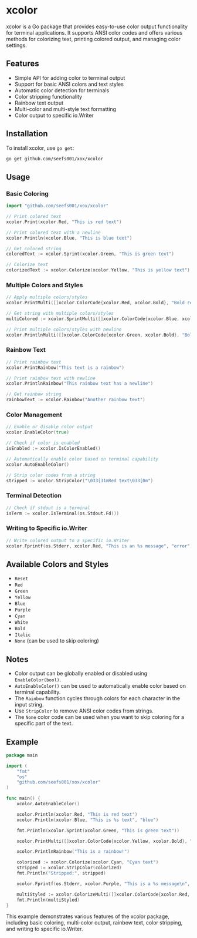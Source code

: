 # xcolor

xcolor is a Go package that provides easy-to-use color output functionality for terminal applications. It supports ANSI color codes and offers various methods for colorizing text, printing colored output, and managing color settings.

## Features

- Simple API for adding color to terminal output
- Support for basic ANSI colors and text styles
- Automatic color detection for terminals
- Color stripping functionality
- Rainbow text output
- Multi-color and multi-style text formatting
- Color output to specific io.Writer

## Installation

To install xcolor, use `go get`:

```bash
go get github.com/seefs001/xox/xcolor
```

## Usage

### Basic Coloring

```go
import "github.com/seefs001/xox/xcolor"

// Print colored text
xcolor.Print(xcolor.Red, "This is red text")

// Print colored text with a newline
xcolor.Println(xcolor.Blue, "This is blue text")

// Get colored string
coloredText := xcolor.Sprint(xcolor.Green, "This is green text")

// Colorize text
colorizedText := xcolor.Colorize(xcolor.Yellow, "This is yellow text")
```

### Multiple Colors and Styles

```go
// Apply multiple colors/styles
xcolor.PrintMulti([]xcolor.ColorCode{xcolor.Red, xcolor.Bold}, "Bold red text")

// Get string with multiple colors/styles
multiColored := xcolor.SprintMulti([]xcolor.ColorCode{xcolor.Blue, xcolor.Italic}, "Italic blue text")

// Print multiple colors/styles with newline
xcolor.PrintlnMulti([]xcolor.ColorCode{xcolor.Green, xcolor.Bold}, "Bold green text with newline")
```

### Rainbow Text

```go
// Print rainbow text
xcolor.PrintRainbow("This text is a rainbow")

// Print rainbow text with newline
xcolor.PrintlnRainbow("This rainbow text has a newline")

// Get rainbow string
rainbowText := xcolor.Rainbow("Another rainbow text")
```

### Color Management

```go
// Enable or disable color output
xcolor.EnableColor(true)

// Check if color is enabled
isEnabled := xcolor.IsColorEnabled()

// Automatically enable color based on terminal capability
xcolor.AutoEnableColor()

// Strip color codes from a string
stripped := xcolor.StripColor("\033[31mRed text\033[0m")
```

### Terminal Detection

```go
// Check if stdout is a terminal
isTerm := xcolor.IsTerminal(os.Stdout.Fd())
```

### Writing to Specific io.Writer

```go
// Write colored output to a specific io.Writer
xcolor.Fprintf(os.Stderr, xcolor.Red, "This is an %s message", "error")
```

## Available Colors and Styles

- `Reset`
- `Red`
- `Green`
- `Yellow`
- `Blue`
- `Purple`
- `Cyan`
- `White`
- `Bold`
- `Italic`
- `None` (can be used to skip coloring)

## Notes

- Color output can be globally enabled or disabled using `EnableColor(bool)`.
- `AutoEnableColor()` can be used to automatically enable color based on terminal capability.
- The `Rainbow` function cycles through colors for each character in the input string.
- Use `StripColor` to remove ANSI color codes from strings.
- The `None` color code can be used when you want to skip coloring for a specific part of the text.

## Example

```go
package main

import (
    "fmt"
    "os"
    "github.com/seefs001/xox/xcolor"
)

func main() {
    xcolor.AutoEnableColor()

    xcolor.Println(xcolor.Red, "This is red text")
    xcolor.Println(xcolor.Blue, "This is %s text", "blue")

    fmt.Println(xcolor.Sprint(xcolor.Green, "This is green text"))

    xcolor.PrintMulti([]xcolor.ColorCode{xcolor.Yellow, xcolor.Bold}, "This is bold yellow text\n")

    xcolor.PrintlnRainbow("This is a rainbow!")

    colorized := xcolor.Colorize(xcolor.Cyan, "Cyan text")
    stripped := xcolor.StripColor(colorized)
    fmt.Println("Stripped:", stripped)

    xcolor.Fprintf(os.Stderr, xcolor.Purple, "This is a %s message\n", "purple")

    multiStyled := xcolor.ColorizeMulti([]xcolor.ColorCode{xcolor.Red, xcolor.Bold, xcolor.Italic}, "Bold italic red text")
    fmt.Println(multiStyled)
}
```

This example demonstrates various features of the xcolor package, including basic coloring, multi-color output, rainbow text, color stripping, and writing to specific io.Writer.
